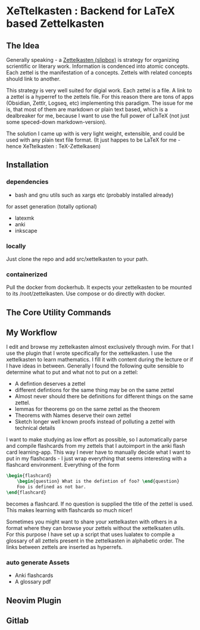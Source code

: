 # XeTtelkasten : Backend for LaTeX based Zettelkasten

## The Idea

Generally speaking - a [Zettelkasten (slipbox)](https://en.wikipedia.org/wiki/Zettelkasten) is strategy for organizing scrientific or literary work. Information is condenced into atomic concepts. Each zettel is the manifestation of a concepts. Zettels with related concepts should link to another.

This strategy is very well suited for digial work. Each zettel is a file. A link to a zettel is a hyperref to the zettels file.
For this reason there are tons of apps (Obsidian, Zettlr, Logseq, etc) implementing this paradigm. The issue for me is, that most of them are markdown or plain text based, which is a dealbreaker for me, because I want to use the full power of LaTeX (not just some speced-down markdown-version).

The solution I came up with is very light weight, extensible, and could be used with any plain text file format. (It just happes to be LaTeX for me - hence XeTtelkasten : TeX-Zettelkasen)

## Installation

### dependencies
- bash and gnu utils such as xargs etc (probably installed already)

for asset generation (totally optional)
- latexmk
- anki
- inkscape

### locally
Just clone the repo and add src/xettelkasten to your path.

### containerized
Pull the docker from dockerhub. It expects your zettelkasten to be mounted to its /root/zettelkasten.
Use compose or do directly with docker.

## The Core Utility Commands

## My Workflow
I edit and browse my zettelkasten almost exclusively through nvim. For that I use the plugin that I wrote specifically for the xettelkasten. I use the xettelkasten to learn mathematics. I fill it with content during the lecture or if I have ideas in between. Generally I found the following quite sensible to determine what to put and what not to put on a zettel:

- A defintion deserves a zettel
- different defintions for the same thing may be on the same zettel
- Almost never should there be definitions for different things on the same zettel.
- lemmas for theorems go on the same zettel as the theorem
- Theorems with Names deserve their own zettel
- Sketch longer well known proofs instead of polluting a zettel with technical details

I want to make studying as low effort as possible, so I automatically parse and compile flashcards from my zettels that I autoimport in the anki flash card learning-app. This way I never have to manually decide what I want to put in my flashcards - I just wrap everything that seems interesting with a flashcard environment. Everything of the form
```latex
\begin{flashcard}
    \begin{question} What is the defintion of foo? \end{question}
    Foo is defined as not bar.
\end{flashcard}
```
becomes a flashcard. If no question is supplied the title of the zettel is used. This makes learning with flashcards so much nicer!

Sometimes you might want to share your xettelkasten with others in a format where they can browse your zettels without the xettelksaten utils. For this purpose I have set up a script that uses lualatex to compile a glossary of all zettels present in the zettelkasten in alphabetic order. The links between zettels are inserted as hyperrefs.

### auto generate Assets

- Anki flashcards
- A glossary pdf

## Neovim Plugin

## Gitlab
